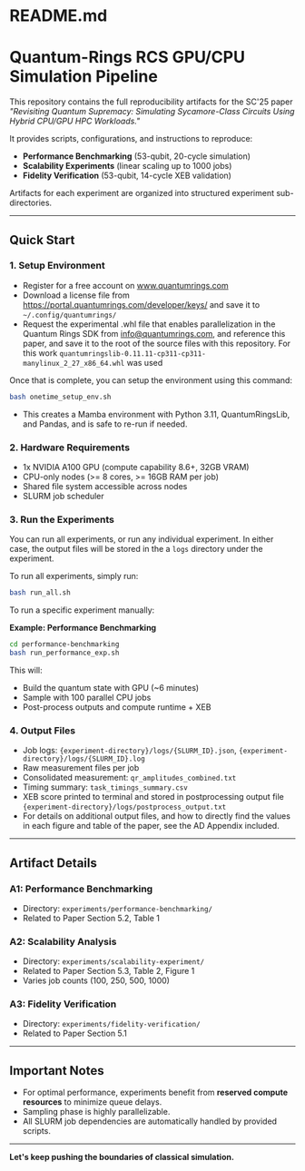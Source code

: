 # README.md

# Quantum-Rings RCS GPU/CPU Simulation Pipeline

This repository contains the full reproducibility artifacts for the SC'25 paper *"Revisiting Quantum Supremacy: Simulating Sycamore-Class Circuits Using Hybrid CPU/GPU HPC Workloads."*

It provides scripts, configurations, and instructions to reproduce:
- **Performance Benchmarking** (53-qubit, 20-cycle simulation)
- **Scalability Experiments** (linear scaling up to 1000 jobs)
- **Fidelity Verification** (53-qubit, 14-cycle XEB validation)

Artifacts for each experiment are organized into structured experiment sub-directories.

---

## Quick Start

### 1. Setup Environment

- Register for a free account on www.quantumrings.com
- Download a license file from https://portal.quantumrings.com/developer/keys/ and save it to ```~/.config/quantumrings/```
- Request the experimental .whl file that enables parallelization in the Quantum Rings SDK from info@quantumrings.com, and reference this paper, and save it to the root of the source files with this repository.  For this work ```quantumringslib-0.11.11-cp311-cp311-manylinux_2_27_x86_64.whl``` was used

Once that is complete, you can setup the environment using this command:

```bash
bash onetime_setup_env.sh
```

- This creates a Mamba environment with Python 3.11, QuantumRingsLib, and Pandas, and is safe to re-run if needed.

### 2. Hardware Requirements
- 1x NVIDIA A100 GPU (compute capability 8.6+, 32GB VRAM)
- CPU-only nodes (>= 8 cores, >= 16GB RAM per job)
- Shared file system accessible across nodes
- SLURM job scheduler

### 3. Run the Experiments

You can run all experiments, or run any individual experiment.  In either case, the output files will be stored in the a ```logs``` directory under the experiment.

To run all experiments, simply run:

```bash
bash run_all.sh
```

To run a specific experiment manually:

**Example: Performance Benchmarking**

```bash
cd performance-benchmarking
bash run_performance_exp.sh
```

This will:
- Build the quantum state with GPU (~6 minutes)
- Sample with 100 parallel CPU jobs
- Post-process outputs and compute runtime + XEB

### 4. Output Files

- Job logs: `{experiment-directory}/logs/{SLURM_ID}.json`, `{experiment-directory}/logs/{SLURM_ID}.log`
- Raw measurement files per job
- Consolidated measurement: `qr_amplitudes_combined.txt`
- Timing summary: `task_timings_summary.csv`
- XEB score printed to terminal and stored in postprocessing output file `{experiment-directory}/logs/postprocess_output.txt`
- For details on additional output files, and how to directly find the values in each figure and table of the paper, see the AD Appendix included.
---

## Artifact Details

### A1: Performance Benchmarking
- Directory: `experiments/performance-benchmarking/`
- Related to Paper Section 5.2, Table 1

### A2: Scalability Analysis
- Directory: `experiments/scalability-experiment/`
- Related to Paper Section 5.3, Table 2, Figure 1
- Varies job counts (100, 250, 500, 1000)

### A3: Fidelity Verification
- Directory: `experiments/fidelity-verification/`
- Related to Paper Section 5.1

---

## Important Notes
- For optimal performance, experiments benefit from **reserved compute resources** to minimize queue delays.
- Sampling phase is highly parallelizable.
- All SLURM job dependencies are automatically handled by provided scripts.

---

**Let's keep pushing the boundaries of classical simulation.**

